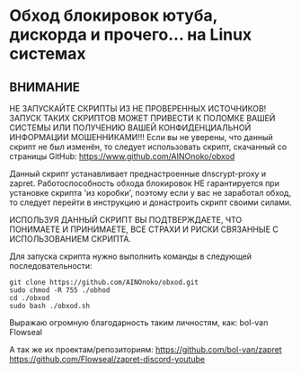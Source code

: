 # Обход блокировок ютуба, дискорда и прочего... на Linux системах

## ВНИМАНИЕ 

НЕ ЗАПУСКАЙТЕ СКРИПТЫ ИЗ НЕ ПРОВЕРЕННЫХ ИСТОЧНИКОВ! ЗАПУСК ТАКИХ СКРИПТОВ МОЖЕТ ПРИВЕСТИ   К  ПОЛОМКЕ   ВАШЕЙ  СИСТЕМЫ  ИЛИ  ПОЛУЧЕНИЮ  ВАШЕЙ  КОНФИДЕНЦИАЛЬНОЙ ИНФОРМАЦИИ МОШЕННИКАМИ!!! Если вы не уверены, что данный скрипт не был изменён, то следует использовать скрипт, скачанный со страницы GitHub:
                                         https://www.github.com/AINOnoko/obxod

Данный   скрипт   устанавливает   преднастроенные   dnscrypt-proxy   и  zapret. Работоспособность  обхода  блокировок  НЕ  гарантируется  при установке скрипта 'из коробки',  поэтому  если  у  вас  не  заработал обход, то следует перейти в инструкцию и донастроить скрипт своими силами.

ИСПОЛЬЗУЯ  ДАННЫЙ  СКРИПТ  ВЫ  ПОДТВЕРЖДАЕТЕ,  ЧТО  ПОНИМАЕТЕ И ПРИНИМАЕТЕ, ВСЕ СТРАХИ  И  РИСКИ  СВЯЗАННЫЕ  С  ИСПОЛЬЗОВАНИЕМ  СКРИПТА.

Для запуска скрипта нужно выполнить команды в следующей последовательности:

    git clone https://github.com/AINOnoko/obxod.git
    sudo chmod -R 755 ./obhod
    cd ./obxod
    sudo bash ./obxod.sh

Выражаю огромную благодарность таким личностям, как:
bol-van
Flowseal

А так же их проектам/репозиториям:
https://github.com/bol-van/zapret
https://github.com/Flowseal/zapret-discord-youtube
